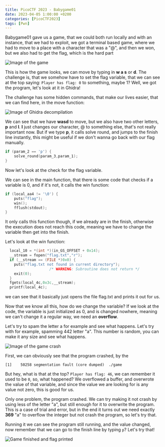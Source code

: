 ```yaml
---
title: PicoCTF 2023 - Babygame01
date: 2023-04-05 1:00:00 +0200
categories: [PicoCTF2023]
tags: [Pwn]
---
```


Babygame01 gave us a game, that we could both run locally and with an instance, that we had to exploit, we got a terminal based game, where we had to move to a place with a character that was a "@", and then we won, but we also had to get the flag, which is the hard part

![Image of the game](https://lh3.googleusercontent.com/mfr1SA4vGzsS_cwgmxxfOxdccQc29nfJojpY-AvYOmTg98CVae6zWgmtfIQL6DjEjaxNIQHQS4A21fhbakaKwujzlatNRR7G5OVJ3ljjzxAuUmnUYQaPuambsVCEYu3Z2Er6rvZL)

This is how the game looks, we can move by typing in **w a s** or **d**. The challenge is, that we somehow have to set the flag variable, that we can see at the top saying: `Player has flag: 0` to something, maybe 1? Well, we got the program, let's look at it in Ghidra!

The challenge has some hidden commands, that make our lives easier, that we can find here, in the move function:

![Image of Ghidra decompilation](https://lh3.googleusercontent.com/wd5vrntsaRjC4gXO4XiEZL_tWp658TIMjmM7a4XPbOu82ApUhztJc3PIpuW0PllLeDzEuIzJ7Q6u28waaePhM4wbCZ0HGlOnSJJHAVfx6Ak7oX9PvmDPkXNX99OsyjeblEz2sliJ)

We can see that we have **wasd** to move, but we also have two other letters, **p** and **l**. **l** just changes our character, @ to something else, that's not really important now. But if we type **p**, it calls solve round, and jumps to the finish line instantly, this might be useful if we don't wanna go back with our flag manually.
```c
if (param_2 == 'p') {
    solve_round(param_3,param_1);
}
```

Now let's look at the check for the flag variable.

We can see in the main function, that there is some code that checks if a variable is 0, and if it's not, it calls the win function:
```c
if (local_aa4 != '\0') {
    puts("flag");
    win();
    fflush(stdout);
}
```

It only calls this function though, if we already are in the finish, otherwise the execution does not reach this code, meaning we have to change the variable then get into the finish.


Let's look at the win function:
```c
  local_10 = *(int *)(in_GS_OFFSET + 0x14);
  __stream = fopen("flag.txt","r");
  if (__stream == (FILE *)0x0) {
    puts("flag.txt not found in current directory");
                    /* WARNING: Subroutine does not return */
    exit(0);
  }
  fgets(local_4c,0x3c,__stream);
  printf(local_4c);
```

we can see that it basically just opens the file flag.txt and prints it out for us.

Now that we know all this, how do we change the variable? If we look at the code, the variable is just initialized as 0, and is changed nowhere, meaning we can't change it a regular way, we need an __overflow__.

Let's try to spam the letter a for example and see what happens. Let's try with for example, spamming 442 letter "a". This number is random, you can make it any size and see what happens.

![Image of the game crash](https://lh3.googleusercontent.com/ZEDW7TR6AiGw05PVdjBSeYCzx99YZNiPt1_bFrvOqoet2xZL3GSqPJNtR-rOP6MFXeQNNjcwbF6nueYr8P_V8VaZnR2tj310jYQdM-zhw-VlRDVKuYEWGEHmSQUUpM4Yl3oPuSah)

First, we can obviously see that the program crashed, by the 
```
[1]    50258 segmentation fault (core dumped)  ./game
```

But hey, what is that at the top? `Player has flag: 46`, we can  remember it used to be `0`, so, what happened? We overflowed a buffer, and overwrote the value of that variable, and since the value we are looking for is any value not zero, this is good for us. 

Only one problem, the program crashed. We can try making it not crash by using less of the letter "a", but still enough for it to overwrite the program. This is a case of trial and error, but in the end it turns out we need exactly __369__ "a" to overflow the integer but not crash the program, so let's try that.

Running it we can see the program still running, and the value changed, now remember that we can go to the finish line by typing `p`? Let's try that!

![Game finished and flag printed](https://lh3.googleusercontent.com/vk68WerijoWoD_LpDAZGprfCtenwQrrOyLQj90cvQY8E1AUKErTXx3Fr2-PxGYFMbdJAz5P7LPW2t2G_swQhHERp6f1b2QubsRU4QscTb4GUXuKdlTOMGEO4EJGbcNw7rLAmbZeW)
